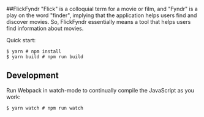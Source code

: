 ##FlickFyndr
"Flick" is a colloquial term for a movie or film, and "Fyndr" is a play on the word "finder", implying that the application helps users find and discover movies. So, FlickFyndr essentially means a tool that helps users find information about movies.

Quick start:

```
$ yarn # npm install
$ yarn build # npm run build
````

## Development

Run Webpack in watch-mode to continually compile the JavaScript as you work:

```
$ yarn watch # npm run watch
```